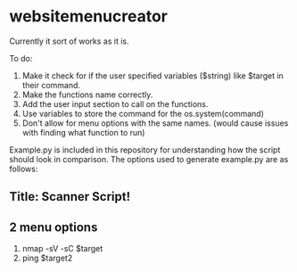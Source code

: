 # websitemenucreator

Currently it sort of works as it is.

To do:
1. Make it check for if the user specified variables ($string) like $target in their command.
2. Make the functions name correctly.
3. Add the user input section to call on the functions.
4. Use variables to store the command for the os.system(command)
5. Don't allow for menu options with the same names. (would cause issues with finding what function to run)


Example.py is included in this repository for understanding how the script should look in comparison.
The options used to generate example.py are as follows:


## Title: Scanner Script!
## 2 menu options
1. nmap -sV -sC $target
2. ping $target2

